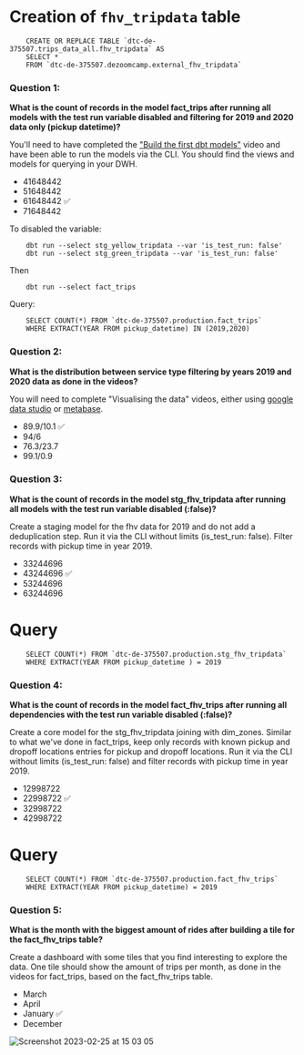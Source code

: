 
# Creation of `fhv_tripdata` table
```
    CREATE OR REPLACE TABLE `dtc-de-375507.trips_data_all.fhv_tripdata` AS
    SELECT *
    FROM `dtc-de-375507.dezoomcamp.external_fhv_tripdata`
```

### Question 1: 

**What is the count of records in the model fact_trips after running all models with the test run variable disabled and filtering for 2019 and 2020 data only (pickup datetime)?** 

You'll need to have completed the ["Build the first dbt models"](https://www.youtube.com/watch?v=UVI30Vxzd6c) video and have been able to run the models via the CLI. 
You should find the views and models for querying in your DWH.

- 41648442 
- 51648442
- 61648442  :white_check_mark:
- 71648442

To disabled the variable:
```
    dbt run --select stg_yellow_tripdata --var 'is_test_run: false'
    dbt run --select stg_green_tripdata --var 'is_test_run: false'
```
Then
```
    dbt run --select fact_trips
```

Query:
```
    SELECT COUNT(*) FROM `dtc-de-375507.production.fact_trips` 
    WHERE EXTRACT(YEAR FROM pickup_datetime) IN (2019,2020)
```

### Question 2: 

**What is the distribution between service type filtering by years 2019 and 2020 data as done in the videos?**

You will need to complete "Visualising the data" videos, either using [google data studio](https://www.youtube.com/watch?v=39nLTs74A3E) or [metabase](https://www.youtube.com/watch?v=BnLkrA7a6gM). 

- 89.9/10.1   :white_check_mark:
- 94/6
- 76.3/23.7
- 99.1/0.9

### Question 3: 

**What is the count of records in the model stg_fhv_tripdata after running all models with the test run variable disabled (:false)?**  

Create a staging model for the fhv data for 2019 and do not add a deduplication step. Run it via the CLI without limits (is_test_run: false).
Filter records with pickup time in year 2019.

- 33244696
- 43244696   :white_check_mark:
- 53244696
- 63244696

# Query
```
    SELECT COUNT(*) FROM `dtc-de-375507.production.stg_fhv_tripdata` 
    WHERE EXTRACT(YEAR FROM pickup_datetime ) = 2019
```

### Question 4: 

**What is the count of records in the model fact_fhv_trips after running all dependencies with the test run variable disabled (:false)?**  

Create a core model for the stg_fhv_tripdata joining with dim_zones.
Similar to what we've done in fact_trips, keep only records with known pickup and dropoff locations entries for pickup and dropoff locations. 
Run it via the CLI without limits (is_test_run: false) and filter records with pickup time in year 2019.

- 12998722
- 22998722   :white_check_mark:
- 32998722
- 42998722

# Query
```
    SELECT COUNT(*) FROM `dtc-de-375507.production.fact_fhv_trips`
    WHERE EXTRACT(YEAR FROM pickup_datetime) = 2019
```

### Question 5: 

**What is the month with the biggest amount of rides after building a tile for the fact_fhv_trips table?**

Create a dashboard with some tiles that you find interesting to explore the data. One tile should show the amount of trips per month, as done in the videos for fact_trips, based on the fact_fhv_trips table.

- March
- April
- January  :white_check_mark:
- December

![Screenshot 2023-02-25 at 15 03 05](https://user-images.githubusercontent.com/122770186/221361138-10ccda39-bdde-4ac9-adbb-3d85ac7860cd.png)
